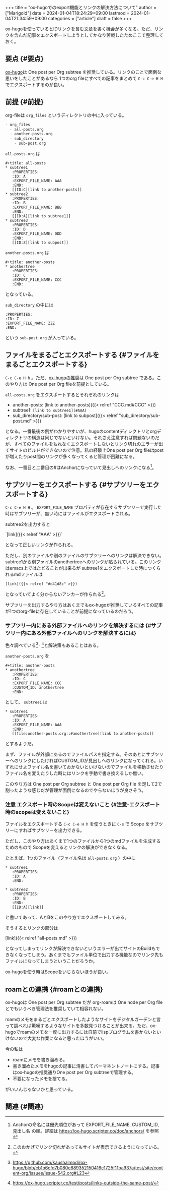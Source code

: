 +++
title = "ox-hugoでのexport機能とリンクの解決方法について"
author = ["Marigold"]
date = 2024-01-04T18:24:29+09:00
lastmod = 2024-01-04T21:34:59+09:00
categories = ["article"]
draft = false
+++

ox-hugoを使っているとIDリンクを含む文章を書く機会が多くなる。ただ、リンクを含んだ記事をエクスポートしようとしてかなり苦戦したためここで整理しておく。


## 要点 {#要点}

[ox-hugo](https://ox-hugo.scripter.co/doc/blogging-flow/)は One post per Org subtree を推奨している。リンクのことで面倒な思いをしたことがあるなら
1つのorg fileにすべての記事をまとめて
`C-c C-e H H` でエクスポートするのが良い。


## 前提 {#前提}

org-fileは `org_files` というディレクトリの中に入っている。

```org
- org_files
  - all-posts.org
  - another-posts.org
  - sub_directory
    - sub-post.org
```

`all-posts.org` は

```text
#+title: all-posts
* subtree1
   :PROPERTIES:
   :ID: A
   :EXPORT_FILE_NAME: AAA
   :END:
   [[ID:C][link to another-posts]]
* subtree2
   :PROPERTIES:
   :ID: B
   :EXPORT_FILE_NAME: BBB
   :END:
   [[ID:A][link to subtree1]]
* subtree3
   :PROPERTIES:
   :ID: D
   :EXPORT_FILE_NAME: DDD
   :END:
   [[ID:Z][link to subpost]]
```

`another-posts.org` は

```text
#+title: another-posts
* anothertree
   :PROPERTIES:
   :ID: C
   :EXPORT_FILE_NAME: CCC
   :END:
```

となっている。

`sub_directory` の中には

```text
:PROPERTIES:
:ID: Z
:EXPORT_FILE_NAME: ZZZ
:END:
```

という `sub-post.org` が入っている。


## ファイルをまるごとエクスポートする {#ファイルをまるごとエクスポートする}

`C-c C-e H h` 。ただ、[ox-hugoの推奨](https://ox-hugo.scripter.co/doc/blogging-flow/)は One post per Org subtree である。このやり方は One post per Org fileを前提としている。

`all-posts.org` をエクスポートするとそれぞれのリンクは

-   another-posts:
    [link to another-posts]({{&lt; relref "CCC.md#CCC" &gt;}})
-   subtree1:
    `[link to subtree1](#AAA)`
-   sub_directory/sub-post:
    [link to subpost]({{&lt; relref "sub_directory/sub-post.md" &gt;}})

となる。一番最後の例がわかりやすいが、hugoのcontentディレクトリとorgディレクトリの構造は同じでないといけない。それさえ注意すれば問題ないのだが、すべてのファイルをもれなくエクスポートしないとリンク切れのエラーが出てサイトのビルドができないので注意。私の経験上One post per Org fileはpostが増えたりpost間のリンクが多くなってくると管理が困難になる。

なお、一番目と二番目の#はAnchorになっていて見出しへのリンクになる[^fn:1]。


## サブツリーをエクスポートする {#サブツリーをエクスポートする}

`C-c C-e H H` 。 `EXPORT_FILE_NAME` プロパティが存在するサブツリーで実行した時はサブツリーが、無い時にはファイルがエクスポートされる。

subtree2を出力すると

\`[link]({{&lt; relref "AAA" &gt;}})\`

となって正しいリンクが作られる。

ただし、別のファイルや別のファイルのサブツリーへのリンクは解決できない。
subtree1から別ファイルのanothertreeへのリンクが貼られている。このリンクはemacs上ではたどることが出来るが
subtree1をエクスポートした時につくられるmdファイルは

```text
[link]({{< relref "#d41d8c" >}})
```

となっていてよく分からないアンカーが作られる[^fn:2]。

サブツリーを出力するやり方はあくまでもox-hugoが推奨しているすべての記事が1つのorg-fileに存在していることが前提になっているのだろう。


### サブツリー内にある外部ファイルへのリンクを解決するには {#サブツリー内にある外部ファイルへのリンクを解決するには}

色々調べている[^fn:3] <sup>, </sup>[^fn:4]と解決策もあることはある。

`another-posts.org` を

```text
#+title: another-posts
* anothertree
   :PROPERTIES:
   :ID: C
   :EXPORT_FILE_NAME: CCC
   :CUSTOM_ID: anothertree
   :END:
```

として、 `subtree1` は

```text
* subtree1
   :PROPERTIES:
   :ID: A
   :EXPORT_FILE_NAME: AAA
   :END:
   [[file:onother-posts.org::#anothertree][link to another-posts]]
```

とするようだ。

まず、ファイルが外部にあるのでファイルパスを指定する。そのあとにサブツリーへのリンクにしたければCUSTOM_IDが見出しへのリンクになってくれる。いずれにせよファイル名を書いておかないといけないのでファイルを移動させたりファイル名を変えたりした時にはリンクを手動で書き換えるしか無い。

このやり方は One post per Org subtree と One post per Org file を足して2で割ったような感じだが管理が面倒になるのでやらないほうが良さそう。


### 注意 エクスポート時のScopeは変えないこと {#注意-エクスポート時のscopeは変えないこと}

ファイルをエクスポートする `C-c C-e H h` を使うときに
`C-s` で Scope をサブツリーにすればサブツリーを出力できる。

ただし、このやり方はあくまで1つのファイルから1つのmdファイルを生成するためのもので
Scopeを変えるとリンクの解決ができなくなる。

たとえば、1つのファイル（ファイル名は `all-posts.org` ）の中に

```text
* subtree1
   :PROPERTIES:
   :ID: A
   :END:

* subtree2
   :PROPERTIES:
   :ID: B
   :END:
   [[ID:A][link]]
```

と書いてあって、AとBをこのやり方でエクスポートしてみる。

そうするとリンクの部分は

[link]({{&lt; relref "all-posts.md" &gt;}})

となってしまってリンクが解決できないというエラーが出てサイトのBuildもできなくなってしまう。あくまでもファイル単位で出力する機能なのでリンク先もファイルになってしまうということだろうか。

ox-hugoを使う時はScopeをいじらないほうが良い。


## roamとの連携 {#roamとの連携}

ox-hugoは One post per Org subtree だが
org-roamは One node per Org file とでもいうべき管理法を推奨していて相容れない。

roamのメモをまるごとエクスポートしたようなサイトをデジタルガーデンと言って調べれば驚嘆するようなサイトを多数見つけることが出来る。ただ、ox-hugoでroamのメモを一度に出力するには自前でlispプログラムを書かないといけないので大変な作業になると思ったほうがいい。

今の私は

-   roamにメモを書き溜める。
-   書き溜めたメモをhugoの記事に清書してパーマネントノートにする。記事はox-hugoの推奨通りOne post per Org subtreeで管理する。
-   不要になったメモを捨てる。

がいいんじゃないかと思っている。


## 関連 {#関連}

[^fn:1]: Anchorの命名には優先順位があって EXPORT_FILE_NAME, CUSTOM_ID, 見出し名 の順。詳細は <https://ox-hugo.scripter.co/doc/anchors/> を参照
[^fn:2]: このおかげでリンク切れがあってもサイトが表示できるようになっている。
[^fn:3]: <https://github.com/kaushalmodi/ox-hugo/blob/cb1b6cfd7b080e889352150416c1725f11ba937a/test/site/content-org/issues/issue-542.org#L23>
[^fn:4]: <https://ox-hugo.scripter.co/test/posts/links-outside-the-same-post/>